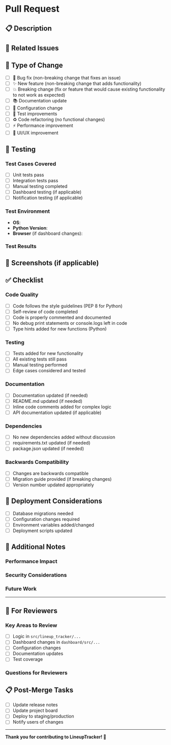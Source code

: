# Pull Request

## 📋 Description

<!-- Provide a brief description of what this PR does -->

## 🔗 Related Issues

<!-- Link to any related issues using "Fixes #123", "Closes #123", or "Related to #123" -->

## 🎯 Type of Change

<!-- Check the type of change this PR introduces -->

- [ ] 🐛 Bug fix (non-breaking change that fixes an issue)
- [ ] ✨ New feature (non-breaking change that adds functionality)
- [ ] 💥 Breaking change (fix or feature that would cause existing functionality to not work as expected)
- [ ] 📚 Documentation update
- [ ] 🔧 Configuration change
- [ ] 🧪 Test improvements
- [ ] ♻️ Code refactoring (no functional changes)
- [ ] ⚡ Performance improvement
- [ ] 🎨 UI/UX improvement

## 🧪 Testing

<!-- Describe how you tested your changes -->

### Test Cases Covered
- [ ] Unit tests pass
- [ ] Integration tests pass
- [ ] Manual testing completed
- [ ] Dashboard testing (if applicable)
- [ ] Notification testing (if applicable)

### Test Environment
- **OS**: <!-- e.g., macOS 13.4, Ubuntu 22.04, Windows 11 -->
- **Python Version**: <!-- e.g., 3.9.7 -->
- **Browser** (if dashboard changes): <!-- e.g., Chrome 114, Firefox 115 -->

### Test Results
<!-- Describe the test results and any edge cases tested -->

## 📸 Screenshots (if applicable)

<!-- Add screenshots to demonstrate visual changes -->

## ✅ Checklist

<!-- Review this checklist before submitting -->

### Code Quality
- [ ] Code follows the style guidelines (PEP 8 for Python)
- [ ] Self-review of code completed
- [ ] Code is properly commented and documented
- [ ] No debug print statements or console.logs left in code
- [ ] Type hints added for new functions (Python)

### Testing
- [ ] Tests added for new functionality
- [ ] All existing tests still pass
- [ ] Manual testing performed
- [ ] Edge cases considered and tested

### Documentation
- [ ] Documentation updated (if needed)
- [ ] README.md updated (if needed)
- [ ] Inline code comments added for complex logic
- [ ] API documentation updated (if applicable)

### Dependencies
- [ ] No new dependencies added without discussion
- [ ] requirements.txt updated (if needed)
- [ ] package.json updated (if needed)

### Backwards Compatibility
- [ ] Changes are backwards compatible
- [ ] Migration guide provided (if breaking changes)
- [ ] Version number updated appropriately

## 🔄 Deployment Considerations

<!-- Any special considerations for deployment -->

- [ ] Database migrations needed
- [ ] Configuration changes required
- [ ] Environment variables added/changed
- [ ] Deployment scripts updated

## 📝 Additional Notes

<!-- Any additional information reviewers should know -->

### Performance Impact
<!-- Describe any performance implications -->

### Security Considerations
<!-- Describe any security implications -->

### Future Work
<!-- Any follow-up work planned or needed -->

---

## 🎯 For Reviewers

<!-- Help reviewers focus their attention -->

### Key Areas to Review
- [ ] Logic in `src/lineup_tracker/...`
- [ ] Dashboard changes in `dashboard/src/...`
- [ ] Configuration changes
- [ ] Documentation updates
- [ ] Test coverage

### Questions for Reviewers
<!-- Any specific questions you have for reviewers -->

## 📋 Post-Merge Tasks

<!-- Tasks to complete after merging -->

- [ ] Update release notes
- [ ] Update project board
- [ ] Deploy to staging/production
- [ ] Notify users of changes

---

**Thank you for contributing to LineupTracker! 🚀**
